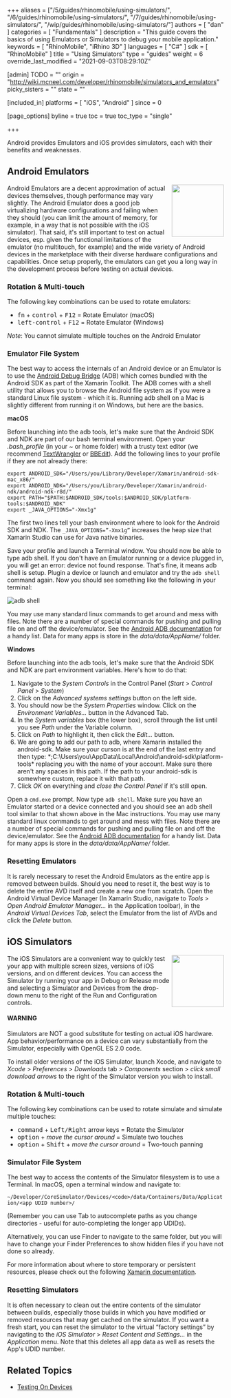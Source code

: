 +++
aliases = ["/5/guides/rhinomobile/using-simulators/", "/6/guides/rhinomobile/using-simulators/", "/7/guides/rhinomobile/using-simulators/", "/wip/guides/rhinomobile/using-simulators/"]
authors = [ "dan" ]
categories = [ "Fundamentals" ]
description = "This guide covers the basics of using Emulators or Simulators to debug your mobile application."
keywords = [ "RhinoMobile", "iRhino 3D" ]
languages = [ "C#" ]
sdk = [ "RhinoMobile" ]
title = "Using Simulators"
type = "guides"
weight = 6
override_last_modified = "2021-09-03T08:29:10Z"

[admin]
TODO = ""
origin = "http://wiki.mcneel.com/developer/rhinomobile/simulators_and_emulators"
picky_sisters = ""
state = ""

[included_in]
platforms = [ "iOS", "Android" ]
since = 0

[page_options]
byline = true
toc = true
toc_type = "single"

+++

 
Android provides Emulators and iOS provides simulators, each with their benefits and weaknesses.

## Android Emulators

<img align="right" src="/images/using-simulators-01.png" width="121">

Android Emulators are a decent approximation of actual devices themselves, though performance may vary slightly. The Android Emulator does a good job virtualizing hardware configurations and failing when they should (you can limit the amount of memory, for example, in a way that is not possible with the iOS simulator). That said, it's still important to test on actual devices, esp. given the functional limitations of the emulator (no multitouch, for example) and the wide variety of Android devices in the marketplace with their diverse hardware configurations and capabilities. Once setup properly, the emulators can get you a long way in the development process before testing on actual devices.

### Rotation & Multi-touch

The following key combinations can be used to rotate emulators:

- <kbd>fn</kbd> + <kbd>control</kbd> + <kbd>F12</kbd> = Rotate Emulator (macOS)
- <kbd>left-control</kbd> + <kbd>F12</kbd> = Rotate Emulator (Windows)

*Note*: You cannot simulate multiple touches on the Android Emulator

### Emulator File System

The best way to access the internals of an Android device or an Emulator is to use the [Android Debug Bridge](http://developer.android.com/tools/help/adb.html) (ADB) which comes bundled with the Android SDK as part of the Xamarin Toolkit. The ADB comes with a shell utility that allows you to browse the Android file system as if you were a standard Linux file system - which it is. Running adb shell on a Mac is slightly different from running it on Windows, but here are the basics.

**macOS**

Before launching into the adb tools, let's make sure that the Android SDK and NDK are part of our bash terminal environment. Open your *.bash_profile* (in your *~* or home folder) with a trusty text editor (we recommend [TextWrangler](http://www.barebones.com/products/textwrangler/) or [BBEdit](http://www.barebones.com/products/bbedit/)). Add the following lines to your profile if they are not already there:

```
export ANDROID_SDK="/Users/you/Library/Developer/Xamarin/android-sdk-mac_x86/"
export ANDROID_NDK="/Users/you/Library/Developer/Xamarin/android-ndk/android-ndk-r8d/"
export PATH="$PATH:$ANDROID_SDK/tools:$ANDROID_SDK/platform-tools:$ANDROID_NDK"
export _JAVA_OPTIONS="-Xmx1g"
```

The first two lines tell your bash environment where to look for the Android SDK and NDK. The `_JAVA_OPTIONS=”-Xmx1g”` increases the heap size that Xamarin Studio can use for Java native binaries.

Save your profile and launch a Terminal window. You should now be able to type adb shell. If you don't have an Emulator running or a device plugged in, you will get an error: device not found response. That's fine, it means adb shell is setup. Plugin a device or launch and emulator and try the `adb shell` command again. Now you should see something like the following in your terminal:

![adb shell](/images/using-simulators-02.png)

You may use many standard linux commands to get around and mess with files. Note there are a number of special commands for pushing and pulling file on and off the device/emulator. See the [Android ADB documentation](http://developer.android.com/tools/help/adb.html) for a handy list. Data for many apps is store in the *data/data/AppName/* folder.

**Windows**

Before launching into the adb tools, let's make sure that the Android SDK and NDK are part environment variables. Here's how to do that:

1. Navigate to the *System Controls* in the Control Panel (*Start* > *Control Panel* > *System*)
1. Click on the *Advanced systems settings* button on the left side.
1. You should now be the *System Properties* window. Click on the *Environment Variables...* button in the Advanced Tab.
1. In the *System variables* box (the lower box), scroll through the list until you see *Path* under the Variable column.
1. Click on *Path* to highlight it, then click the *Edit...* button.
1. We are going to add our path to adb, where Xamarin installed the android-sdk. Make sure your curson is at the end of the last entry and then type: *;C:\Users\you\AppData\Local\Android\android-sdk\platform-tools\* replacing *you* with the name of your account. Make sure there aren't any spaces in this path. If the path to your android-sdk is somewhere custom, replace it with that path.
1. Click *OK* on everything and *close the Control Panel* if it's still open.

Open a `cmd.exe` prompt. Now type `adb shell`. Make sure you have an Emulator started or a device connected and you should see an adb shell tool similar to that shown above in the Mac instructions. You may use many standard linux commands to get around and mess with files. Note there are a number of special commands for pushing and pulling file on and off the device/emulator. See the [Android ADB documentation](http://developer.android.com/tools/help/adb.html) for a handy list. Data for many apps is store in the *data/data/AppName/* folder.

### Resetting Emulators

It is rarely necessary to reset the Android Emulators as the entire app is removed between builds. Should you need to reset it, the best way is to delete the entire AVD itself and create a new one from scratch. Open the Android Virtual Device Manager (In Xamarin Studio, navigate to *Tools* > *Open Android Emulator Manager...* in the Application toolbar), in the *Android Virtual Devices Tab*, select the Emulator from the list of AVDs and click the *Delete* button.

## iOS Simulators

<img align="right" src="/images/using-simulators-03.png" width="121">

The iOS Simulators are a convenient way to quickly test your app with multiple screen sizes, versions of iOS versions, and on different devices. You can access the Simulator by running your app in Debug or Release mode and selecting a Simulator and Devices from the drop-down menu to the right of the Run and Configuration controls.

<div class="bs-callout bs-callout-danger">
  <h4>WARNING</h4>
  <p>Simulators are NOT a good substitute for testing on actual iOS hardware. App behavior/performance on a device can vary substantially from the Simulator, especially with OpenGL ES 2.0 code.</p>
</div>

To install older versions of the iOS Simulator, launch Xcode, and navigate to *Xcode* > *Preferences* > *Downloads* tab > *Components* section > *click small download arrows* to the right of the Simulator version you wish to install.

### Rotation & Multi-touch

The following key combinations can be used to rotate simulate and simulate multiple touches:

- <kbd>command</kbd> + <kbd>Left/Right</kbd> arrow keys = Rotate the Simulator
- <kbd>option</kbd> + *move the cursor around* = Simulate two touches
- <kbd>option</kbd> + <kbd>Shift</kbd> + *move the cursor around* = Two-touch panning

### Simulator File System

The best way to access the contents of the Simulator filesystem is to use a Terminal. In macOS, open a terminal window and navigate to:

`~/Developer/CoreSimulator/Devices/<code>/data/Containers/Data/Application/<app UDID number>/`

(Remember you can use Tab to autocomplete paths as you change directories - useful for auto-completing the longer app UDIDs).

Alternatively, you can use Finder to navigate to the same folder, but you will have to change your Finder Preferences to show hidden files if you have not done so already.

For more information about where to store temporary or persistent resources, please check out the following [Xamarin documentation](http://docs.xamarin.com/guides/ios/application_fundamentals/working_with_the_file_system/).

### Resetting Simulators

It is often necessary to clean out the entire contents of the simulator between builds, especially those builds in which you have modified or removed resources that may get cached on the simulator. If you want a fresh start, you can reset the simulator to the virtual “factory settings” by navigating to the *iOS Simulator* > *Reset Content and Settings...* in the *Application* menu. Note that this deletes all app data as well as resets the App's UDID number.

## Related Topics

- [Testing On Devices](/guides/rhinomobile/testing-on-devices/)
